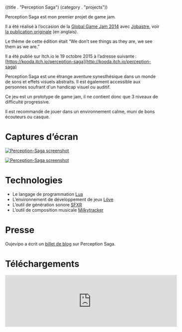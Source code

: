 ((title . "Perception Saga")
 (category . "projects"))

Perception Saga est mon premier projet de game jam.

Il a été réalisé à l’occasion de la [Global Game Jam 2014][ggj] avec [Jobastre],
voir [la publication originale][related submission] (en anglais).

Le thème de cette édition était “We don’t see things as they are, we see them as we are.”

Il a été publié sur Itch.io le 19 octobre 2015 à l’adresse suivante :
[https://kooda.itch.io/perception-saga](http://kooda.itch.io/perception-saga)

Perception Saga est une étrange aventure synesthésique dans un monde de sons et effets visuels abstraits.
Il est également accessible aux personnes soufrant d'un handicap visuel ou auditif.

Ce jeu est un prototype de game jam, il ne contient donc que 3 niveaux de difficulté progressive.

Il est recommandé de jouer dans un environnement calme, muni de bons écouteurs ou casque.


Captures d’écran
================

[<img alt="Perception-Saga screenshot" class="f" src="/projects/perception-saga/screenshot1.png"/>](/projects/perception-saga/screenshot1.png)

[<img alt="Perception-Saga screenshot" class="f" src="/projects/perception-saga/screenshot2.png"/>](/projects/perception-saga/screenshot2.png)

Technologies
============

- Le langage de programmation [Lua]
- L’environnement de développement de jeux [Löve]
- L’outil de génération sonore [SFXR]
- L’outil de composition musicale [Milkytracker]


Presse
======

Oujevipo a écrit un [billet de blog][a blog post] sur Perception Saga.


Téléchargements
===============

<iframe src="https://itch.io/embed/40258" width="552" height="167" style="border:0"/>


Code source
===========

Ce jeu est un logiciel libre sous licence [GPLv3].

Le dépôt de code source est disponible [ici](/cgit.cgi/perception).


[ggj]: http://globalgamejam.org/
[related submission]: http://globalgamejam.org/2014/games/perception-saga
[Jobastre]: http://jf.almel.fr/
[Lua]: http://www.lua.org/
[Löve]: https://love2d.org/
[SFXR]: http://www.drpetter.se/project_sfxr.html
[Milkytracker]: http://milkytracker.org/
[a blog post]: http://oujevipo.fr/general/4876-perception-saga/
[GPLv3]: http://www.gnu.org/licenses/gpl-3.0.html
